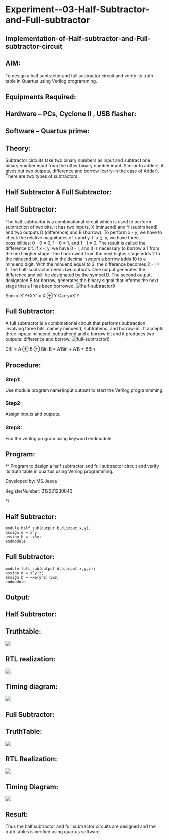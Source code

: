 # Experiment--03-Half-Subtractor-and-Full-subtractor
## Implementation-of-Half-subtractor-and-Full-subtractor-circuit
## AIM:
To design a half subtractor and full subtractor circuit and verify its truth table in Quartus using Verilog programming.

## Equipments Required:
## Hardware – PCs, Cyclone II , USB flasher:
## Software – Quartus prime:
## Theory:
Subtractor circuits take two binary numbers as input and subtract one binary number input from the other binary number input. Similar to adders, it gives out two outputs, difference and borrow (carry-in the case of Adder). There are two types of subtractors.

## Half Subtractor & Full Subtractor:
## Half Subtractor:
The half-subtractor is a combinational circuit which is used to perform subtraction of two bits. It has two inputs, X (minuend) and Y (subtrahend) and two outputs D (difference) and B (borrow). To perform x - y, we have to check the relative magnitudes of x and y. If x ;;, y, we have three possibilities: 0 - 0 = 0, 1 - 0 = 1, and 1 - I = 0. The result is called the difference bit. If x < y, we have 0 - I, and it is necessary to borrow a 1 from the next higher stage. The I borrowed from the next higher stage adds 2 to the minuend bit, just as in the decimal system a borrow adds 10 to a minuend digit. With the minuend equal to 2, the difference becomes 2 - I = 1. The half-subtractor needs two outputs. One output generates the difference and will be designated by the symbol D. The second output, designated B for borrow, generates the binary signal that informs the next stage that a I has been borrowed.
![half-subtractor9](https://user-images.githubusercontent.com/36288975/166112538-58c3bc7c-ee5d-4e6a-ac8d-8e8328efe27a.png)


Sum = X'Y+XY' = X ⊕ Y
Carry=X'Y

## Full Subtractor:
A full subtractor is a combinational circuit that performs subtraction involving three bits, namely minuend, subtrahend, and borrow-in . It accepts three inputs: minuend, subtrahend and a borrow bit and it produces two outputs: difference and borrow. 
![full-subtractor6](https://user-images.githubusercontent.com/36288975/166112541-24c68359-3de8-4674-ae22-8272ffc385ed.png)


Diff = A ⊕ B ⊕ Bin B = A'Bin + A'B + BBin

## Procedure:
### Step1:
Use module program name(input,output) to start the Verilog programmming.

### Step2:
Assign inputs and outputs.

### Step3:
End the verilog program using keyword endmodule.


## Program:
/*
Program to design a half subtractor and full subtractor circuit and verify its truth table in quartus using Verilog programming.


  Developed by: MS.Jeeva

  RegisterNumber:  212221230040
  
  
*/

## Half Subtractor:
```
module half_sub(output b,d,input x,y);
assign d = x^y;
assign b = ~x&y;
endmodule
```

## Full Subtractor:
```
module full_sub(output d,b,input x,y,z);
assign d = x^y^z;
assign b = ~x&(y^z)|y&z;
endmodule
```

## Output:
## Half Subtractor:
## Truthtable:
![](./halfsubTT.png)
##  RTL realization:
![](./hs.jpg)
## Timing diagram:
![](./subwave.png)

## Full Subtractor:
## TruthTable:
![](./fullsubTT.png)
## RTL Realization:
![](./fs.jpg)
## Timing Diagram:
![](./wavefull.png)
## Result:
Thus the half subtractor and full subtractor circuits are designed and the truth tables is verified using quartus software.
